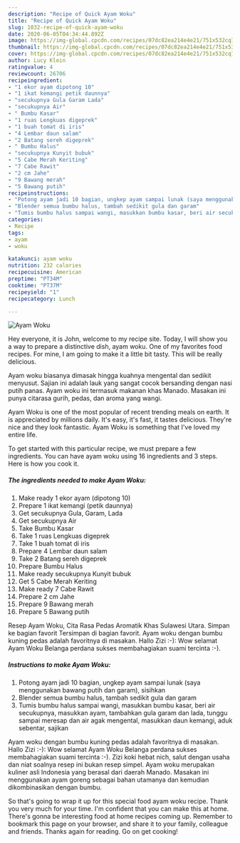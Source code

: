 ```yaml
---
description: "Recipe of Quick Ayam Woku"
title: "Recipe of Quick Ayam Woku"
slug: 1032-recipe-of-quick-ayam-woku
date: 2020-06-05T04:34:44.892Z
image: https://img-global.cpcdn.com/recipes/07dc82ea214e4e21/751x532cq70/ayam-woku-foto-resep-utama.jpg
thumbnail: https://img-global.cpcdn.com/recipes/07dc82ea214e4e21/751x532cq70/ayam-woku-foto-resep-utama.jpg
cover: https://img-global.cpcdn.com/recipes/07dc82ea214e4e21/751x532cq70/ayam-woku-foto-resep-utama.jpg
author: Lucy Klein
ratingvalue: 4
reviewcount: 26706
recipeingredient:
- "1 ekor ayam dipotong 10"
- "1 ikat kemangi petik daunnya"
- "secukupnya Gula Garam Lada"
- "secukupnya Air"
- " Bumbu Kasar"
- "1 ruas Lengkuas digeprek"
- "1 buah tomat di iris"
- "4 Lembar daun salam"
- "2 Batang sereh digeprek"
- " Bumbu Halus"
- "secukupnya Kunyit bubuk"
- "5 Cabe Merah Keriting"
- "7 Cabe Rawit"
- "2 cm Jahe"
- "9 Bawang merah"
- "5 Bawang putih"
recipeinstructions:
- "Potong ayam jadi 10 bagian, ungkep ayam sampai lunak (saya menggunakan bawang putih dan garam), sisihkan"
- "Blender semua bumbu halus, tambah sedikit gula dan garam"
- "Tumis bumbu halus sampai wangi, masukkan bumbu kasar, beri air secukupnya, masukkan ayam, tambahkan gula garam dan lada, tunggu sampai meresap dan air agak mengental, masukkan daun kemangi, aduk sebentar, sajikan"
categories:
- Recipe
tags:
- ayam
- woku

katakunci: ayam woku 
nutrition: 232 calories
recipecuisine: American
preptime: "PT34M"
cooktime: "PT37M"
recipeyield: "1"
recipecategory: Lunch

---
```



![Ayam Woku](https://img-global.cpcdn.com/recipes/07dc82ea214e4e21/751x532cq70/ayam-woku-foto-resep-utama.jpg)

Hey everyone, it is John, welcome to my recipe site. Today, I will show you a way to prepare a distinctive dish, ayam woku. One of my favorites food recipes. For mine, I am going to make it a little bit tasty. This will be really delicious.

Ayam woku biasanya dimasak hingga kuahnya mengental dan sedikit menyusut. Sajian ini adalah lauk yang sangat cocok bersanding dengan nasi putih panas. Ayam woku ini termasuk makanan khas Manado. Masakan ini punya citarasa gurih, pedas, dan aroma yang wangi.

Ayam Woku is one of the most popular of recent trending meals on earth. It is appreciated by millions daily. It's easy, it's fast, it tastes delicious. They're nice and they look fantastic. Ayam Woku is something that I've loved my entire life.


To get started with this particular recipe, we must prepare a few ingredients. You can have ayam woku using 16 ingredients and 3 steps. Here is how you cook it.

<!--inarticleads1-->

##### The ingredients needed to make Ayam Woku:

1. Make ready 1 ekor ayam (dipotong 10)
1. Prepare 1 ikat kemangi (petik daunnya)
1. Get secukupnya Gula, Garam, Lada
1. Get secukupnya Air
1. Take  Bumbu Kasar
1. Take 1 ruas Lengkuas digeprek
1. Take 1 buah tomat di iris
1. Prepare 4 Lembar daun salam
1. Take 2 Batang sereh digeprek
1. Prepare  Bumbu Halus
1. Make ready secukupnya Kunyit bubuk
1. Get 5 Cabe Merah Keriting
1. Make ready 7 Cabe Rawit
1. Prepare 2 cm Jahe
1. Prepare 9 Bawang merah
1. Prepare 5 Bawang putih


Resep Ayam Woku, Cita Rasa Pedas Aromatik Khas Sulawesi Utara. Simpan ke bagian favorit Tersimpan di bagian favorit. Ayam woku dengan bumbu kuning pedas adalah favoritnya di masakan. Hallo Zizi :-): Wow selamat Ayam Woku Belanga perdana sukses membahagiakan suami tercinta :-). 

<!--inarticleads2-->

##### Instructions to make Ayam Woku:

1. Potong ayam jadi 10 bagian, ungkep ayam sampai lunak (saya menggunakan bawang putih dan garam), sisihkan
1. Blender semua bumbu halus, tambah sedikit gula dan garam
1. Tumis bumbu halus sampai wangi, masukkan bumbu kasar, beri air secukupnya, masukkan ayam, tambahkan gula garam dan lada, tunggu sampai meresap dan air agak mengental, masukkan daun kemangi, aduk sebentar, sajikan


Ayam woku dengan bumbu kuning pedas adalah favoritnya di masakan. Hallo Zizi :-): Wow selamat Ayam Woku Belanga perdana sukses membahagiakan suami tercinta :-). Zizi koki hebat nich, salut dengan usaha dan niat soalnya resep ini bukan resep simpel. Ayam woku merupakan kuliner asli Indonesia yang berasal dari daerah Manado. Masakan ini menggunakan ayam goreng sebagai bahan utamanya dan kemudian dikombinasikan dengan bumbu. 

So that's going to wrap it up for this special food ayam woku recipe. Thank you very much for your time. I'm confident that you can make this at home. There's gonna be interesting food at home recipes coming up. Remember to bookmark this page on your browser, and share it to your family, colleague and friends. Thanks again for reading. Go on get cooking!
